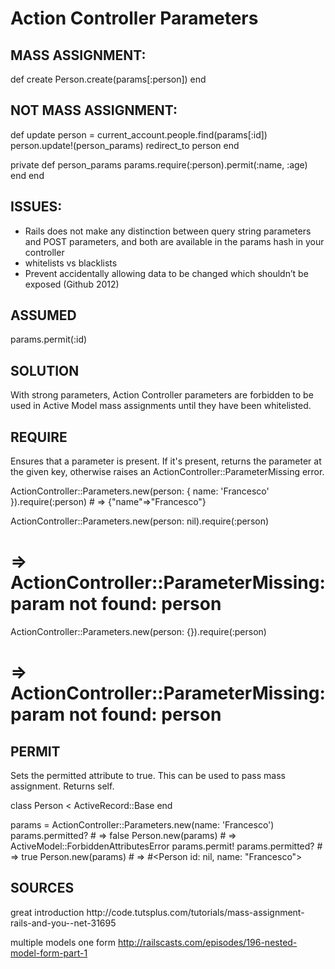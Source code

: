 <h1>Action Controller Parameters</h1>

<h2>MASS ASSIGNMENT:</h2>

<p>
def create
    Person.create(params[:person])
end
</p>

<h2>NOT MASS ASSIGNMENT:</h2>

<p>
def update
    person = current_account.people.find(params[:id])
    person.update!(person_params)
    redirect_to person
  end
 
  private
    def person_params
      params.require(:person).permit(:name, :age)
    end
end
</p>

<h2>ISSUES:</h2>
<ul>
<li>Rails does not make any distinction between query string parameters and POST parameters, and both are available in the params hash in your controller</li>
<li>whitelists vs blacklists</li>
<li>Prevent accidentally allowing data to be changed which shouldn’t be exposed (Github 2012)</li>
</ul>

<h2>ASSUMED</h2>
<p>
params.permit(:id)
</p>

<h2>SOLUTION</h2>
<p>
With strong parameters, Action Controller parameters are forbidden to be used in Active Model mass assignments until they have been whitelisted.
</p>

<h2>REQUIRE</h2>
<p>
Ensures that a parameter is present. If it's present, returns the parameter at the given key, otherwise raises an ActionController::ParameterMissing error.
</p>

<p>
ActionController::Parameters.new(person: { name: 'Francesco' }).require(:person)
# => {"name"=>"Francesco"}

ActionController::Parameters.new(person: nil).require(:person)
# => ActionController::ParameterMissing: param not found: person

ActionController::Parameters.new(person: {}).require(:person)
# => ActionController::ParameterMissing: param not found: person
</p>

<h2>PERMIT</h2>
<p>
Sets the permitted attribute to true. This can be used to pass mass assignment. Returns self.

class Person < ActiveRecord::Base
end

params = ActionController::Parameters.new(name: 'Francesco')
params.permitted?  # => false
Person.new(params) # => ActiveModel::ForbiddenAttributesError
params.permit!
params.permitted?  # => true
Person.new(params) # => #<Person id: nil, name: "Francesco">
</p>

<h2>SOURCES</h2>
<p>
great introduction
http://code.tutsplus.com/tutorials/mass-assignment-rails-and-you--net-31695

multiple models one form
http://railscasts.com/episodes/196-nested-model-form-part-1
</p>
